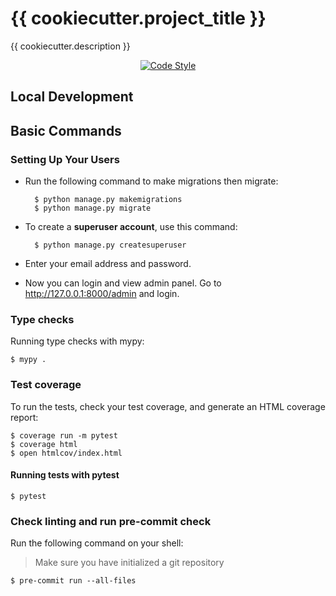 # {{ cookiecutter.project_title }}

{{ cookiecutter.description }}

<p align="center">
  <a href="https://github.com/ambv/black"><img
    src="https://img.shields.io/badge/code%20style-black-000000.svg"
    alt="Code Style"
  /></a>
  <!-- <a href="https://github.com/github-username/repo/actions"><img
    src="https://github.com/github-username/repo/actions/workflows/workflow-name/badge.svg"
    alt="Build"
  /></a> -->
  <!-- <a href="https://github.com/github-username/repo/blob/main/LICENSE"><img
    src="https://img.shields.io/github/license/github-username/repo"
    alt="LICENSE"
  /></a> -->
</p>

## Local Development

## Basic Commands

### Setting Up Your Users

- Run the following command to make migrations then migrate:

        $ python manage.py makemigrations
        $ python manage.py migrate

- To create a **superuser account**, use this command:

        $ python manage.py createsuperuser

- Enter your email address and password.
- Now you can login and view admin panel. Go to http://127.0.0.1:8000/admin and login.

### Type checks

Running type checks with mypy:

    $ mypy .

### Test coverage

To run the tests, check your test coverage, and generate an HTML coverage report:

    $ coverage run -m pytest
    $ coverage html
    $ open htmlcov/index.html

#### Running tests with pytest

    $ pytest

### Check linting and run pre-commit check

Run the following command on your shell:

> Make sure you have initialized a git repository

    $ pre-commit run --all-files
